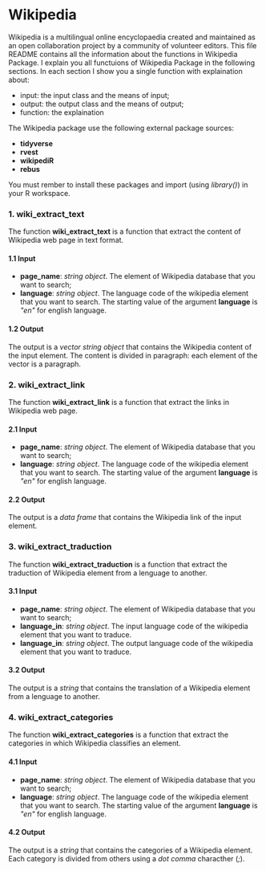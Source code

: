 # Wikipedia
Wikipedia is a multilingual online encyclopaedia created and maintained as an open collaboration project by a community of volunteer editors. This file README contains all the information about the functions in Wikipedia Package. I explain you all functuions of Wikipedia Package in the following sections. In each section I show you a single function with explaination about:
- input: the input class and the means of input;
- output: the output class and the means of output;
- function: the explaination

The Wikipedia package use the following external package sources:
- **tidyverse**
- **rvest**
- **wikipediR**
- **rebus**

You must rember to install these packages and import (using *library()*) in your R workspace.

### 1. wiki_extract_text
The function **wiki_extract_text** is a function that extract the content of Wikipedia web page in text format. 

#### 1.1 Input
- **page_name**: *string object*. The element of Wikipedia database that you want to search;
- **language**: *string object*. The language code of the wikipedia element that you want to search. The starting value of the argument **language** is *"en"* for english language. 

#### 1.2 Output
The output is a *vector string object* that contains the Wikipedia content of the input element. The content is divided in paragraph: each element of the vector is a paragraph. 

### 2. wiki_extract_link
The function **wiki_extract_link** is a function that extract the links in Wikipedia web page. 

#### 2.1 Input
- **page_name**: *string object*. The element of Wikipedia database that you want to search;
- **language**: *string object*. The language code of the wikipedia element that you want to search. The starting value of the argument **language** is *"en"* for english language. 

#### 2.2 Output
The output is a *data frame* that contains the Wikipedia link of the input element. 

### 3. wiki_extract_traduction
The function **wiki_extract_traduction** is a function that extract the traduction of Wikipedia element from a lenguage to another. 

#### 3.1 Input
- **page_name**: *string object*. The element of Wikipedia database that you want to search;
- **language_in**: *string object*. The input language code of the wikipedia element that you want to traduce.
- **language_in**: *string object*. The output language code of the wikipedia element that you want to traduce.

#### 3.2 Output
The output is a *string* that contains the translation of a Wikipedia element from a lenguage to another. 


### 4. wiki_extract_categories
The function **wiki_extract_categories** is a function that extract the categories in which Wikipedia classifies an element. 

#### 4.1 Input
- **page_name**: *string object*. The element of Wikipedia database that you want to search;
- **language**: *string object*. The language code of the wikipedia element that you want to search. The starting value of the argument **language** is *"en"* for english language. 


#### 4.2 Output
The output is a *string* that contains the categories of a Wikipedia element. Each category is divided from others using a *dot comma* characther (*;*). 



